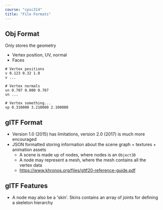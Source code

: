 ```yaml
---
course: "cpsc314"
title: "File Formats"
---
```


## Obj Format
Only stores the geometry
- Vertex position, UV, normal
- Faces
```obj
# Vertex positions
v 0.123 0.32 1.0
v ...

# Vertex normals
vn 0.707 0.000 0.707
vn ...

# Vertex something...
vp 0.310000 3.210000 2.100000
```

## glTF Format
- Version 1.0 (2015) has limitations, version 2.0 (2017) is much more encouraged
- JSON formatted storing information about the scene graph + textures + animation assets
    - A scene is made up of nodes, where nodes is an `Object3D`
    - A node may represent a mesh, where the mesh contains all the vertex data
    - https://www.khronos.org/files/gltf20-reference-guide.pdf

## glTF Features
- A node may also be a 'skin'. Skins contains an array of joints for defining a skeleton hierarchy